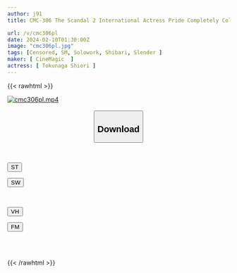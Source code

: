```yaml
---
author: j91
title: CMC-306 The Scandal 2 International Actress Pride Completely Collapses Shiori Tokunaga

url: /v/cmc306pl
date: 2024-02-10T01:30:00Z
image: "cmc306pl.jpg"
tags: [Censored, SM, Solowork, Shibari, Slender	]
maker: [ CineMagic  ]
actress: [ Tokunaga Shiori ]
---
```



{{< rawhtml >}}

<div class="video" data-videoid="RwVDAJz3mdCd1zk">
    <a href="javascript:;">
        <img src="/v/cmc306pl/cmc306pl.jpg" width="WIDTH" height="HEIGHT" alt="cmc306pl.mp4" loading="lazy">
    </a>
</div>

<script type="text/javascript" src="https://j91.asia/asset/on-demand-st.js"></script>

<br>
  <link rel="stylesheet" href="https://j91.asia/asset/bs5.css">
  
  <center>
  <button class="btn btn-primary" type="button" data-bs-toggle="collapse" data-bs-target=".multi-collapse" aria-expanded="false" aria-controls="multiCollapseExample1 multiCollapseExample2"><h2>Download</h2></button></center>
</p>
<div class="row">
  <div class="col">
    <div class="collapse multi-collapse" id="multiCollapseExample1">
      <div class="card card-body">
	      	      <br>
<div class="buttons">  
<p><a href="https://streamtape.to/v/RwVDAJz3mdCd1zk" target="_blank"><button class="btn-hover color-3"><i class="fa fa-download"></i> ST</button></a></p>
<p><a href="https://cdnwish.com/2stn009j9skc" target="_blank"><button class="btn-hover color-2"><i class="fa fa-download"></i> SW</button></a></p></div>
    </div>
  </div>
</div>
  <div class="col">
    <div class="collapse multi-collapse" id="multiCollapseExample2">
      <div class="card card-body">
	      <br>
<div class="buttons">
<p><a href="javascript:;" target="_blank"><button class="btn-hover color-9"><i class="fa fa-download"></i> VH</button></a></p>
<p><a href="javascript:;"><button class="btn-hover color-8"><i class="fa fa-download"></i> FM</button></a></p></div>
<br><br>
      </div>
    </div>
  </div>
</div>

{{< /rawhtml >}}